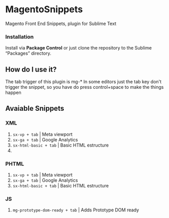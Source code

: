 # MagentoSnippets
Magento Front End Snippets, plugin for Sublime Text

### Installation
Install via **Package Control** or just clone the repository to the Sublime “Packages” directory.

## How do I use it?
The tab trigger of this plugin is mg-*
In some editors just the tab key don't trigger the snippet, so you have do press control+space to make the things happen

## Avaiable Snippets

### XML

1. `sx-vp + tab` | Meta viewport
1. `sx-ga + tab` | Google Analytics
1. `sx-html-basic + tab` | Basic HTML estructure
2. 

### PHTML

1. `sx-vp + tab` | Meta viewport
1. `sx-ga + tab` | Google Analytics
1. `sx-html-basic + tab` | Basic HTML estructure


### JS

1. `mg-prototype-dom-ready + tab` | Adds Prototype DOM ready

